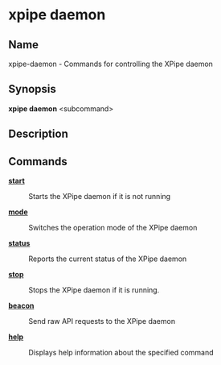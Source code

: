 # xpipe daemon

<h2 id="_name">Name</h2>
<div class="sectionbody">
<p>xpipe-daemon - Commands for controlling the XPipe daemon</p>
</div>
<div class="sect1">
<h2 id="_synopsis">Synopsis</h2>
<div class="sectionbody">
<div class="paragraph">
<p><strong>xpipe daemon</strong> &lt;subcommand&gt;</p>
</div>
</div>
</div>
<div class="sect1">
<h2 id="_description">Description</h2>
<div class="sectionbody">

</div>
</div>
<div class="sect1">
<h2 id="_commands">Commands</h2>
<div class="sectionbody">
<div class="dlist">
<dl>
<dt class="hdlist1"><a href="xpipe-daemon-start"><strong>start</strong></a></dt>
<dd>
<p>Starts the XPipe daemon if it is not running</p>
</dd>
<dt class="hdlist1"><a href="xpipe-daemon-mode"><strong>mode</strong></a></dt>
<dd>
<p>Switches the operation mode of the XPipe daemon</p>
</dd>
<dt class="hdlist1"><a href="xpipe-daemon-status"><strong>status</strong></a></dt>
<dd>
<p>Reports the current status of the XPipe daemon</p>
</dd>
<dt class="hdlist1"><a href="xpipe-daemon-stop"><strong>stop</strong></a></dt>
<dd>
<p>Stops the XPipe daemon if it is running.</p>
</dd>
<dt class="hdlist1"><a href="xpipe-daemon-beacon"><strong>beacon</strong></a></dt>
<dd>
<p>Send raw API requests to the XPipe daemon</p>
</dd>
<dt class="hdlist1"><a href="xpipe-daemon-help"><strong>help</strong></a></dt>
<dd>
<p>Displays help information about the specified command</p>
</dd>
</dl>
</div>
</div>
</div>
